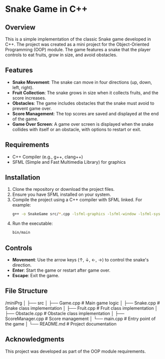 # Snake Game in C++

## Overview
This is a simple implementation of the classic Snake game developed in C++. The project was created as a mini project for the Object-Oriented Programming (OOP) module. The game features a snake that the player controls to eat fruits, grow in size, and avoid obstacles.

## Features
- **Snake Movement**: The snake can move in four directions (up, down, left, right).
- **Fruit Collection**: The snake grows in size when it collects fruits, and the score increases.
- **Obstacles**: The game includes obstacles that the snake must avoid to prevent game over.
- **Score Management**: The top scores are saved and displayed at the end of the game.
- **Game Over Screen**: A game over screen is displayed when the snake collides with itself or an obstacle, with options to restart or exit.

## Requirements
- C++ Compiler (e.g., g++, clang++)
- SFML (Simple and Fast Multimedia Library) for graphics

## Installation
1. Clone the repository or download the project files.
2. Ensure you have SFML installed on your system.
3. Compile the project using a C++ compiler with SFML linked. For example:
   ```bash
   g++ -o SnakeGame src/*.cpp -lsfml-graphics -lsfml-window -lsfml-system
   ```
4. Run the executable:
    ```bash
    bin/main
    ```
## Controls
- **Movement**: Use the arrow keys (↑, ↓, ←, →) to control the snake's direction.
- **Enter**: Start the game or restart after game over.
- **Escape**: Exit the game.

## File Structure
/miniPrg
│
├── src
│   ├── Game.cpp          # Main game logic
│   ├── Snake.cpp         # Snake class implementation
│   ├── Fruit.cpp         # Fruit class implementation
│   ├── Obstacle.cpp      # Obstacle class implementation
│   ├── ScoreManager.cpp   # Score management
│   └── main.cpp          # Entry point of the game
│
└── README.md             # Project documentation

## Acknowledgments
This project was developed as part of the OOP module requirements.

